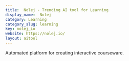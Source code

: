 ```yaml
---
title:  Nolej - Trending AI tool for Learning
display_name:  Nolej
category: Learning
category_slug: learning
key: nolej_io
website: https://nolej.io/
layout: aitool
---
```


Automated platform for creating interactive courseware.
